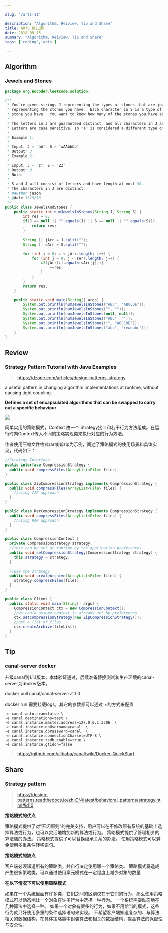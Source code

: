 ```yaml
---

slug: "/arts-11"

description: "Algorithm, Reiview, Tip and Share"
title: ARTS 第11周
date: 2018-09-15
summary: "Algorithm, Reiview, Tip and Share"
tags: ['coding','arts']

---
```


## Algorithm

### Jewels and Stones

```java
package org.nocoder.leetcode.solution;

/**
 * You're given strings J representing the types of stones that are jewels, and S
 * representing the stones you have.  Each character in S is a type of
 * stone you have.  You want to know how many of the stones you have are also jewels.
 *
 * The letters in J are guaranteed distinct, and all characters in J and S are letters.
 * Letters are case sensitive, so "a" is considered a different type of stone from "A".
 *
 * Example 1:
 *
 * Input: J = "aA", S = "aAAbbbb"
 * Output: 3
 * Example 2:
 *
 * Input: J = "z", S = "ZZ"
 * Output: 0
 * Note:
 *
 * S and J will consist of letters and have length at most 50.
 * The characters in J are distinct.
 * @author jason
 * @date 18/9/16.
 */
public class JewelsAndStones {
    public static int numJewelsInStones(String J, String S) {
        int res = 0;
        if(J == null || "".equals(J) || S == null || "".equals(S)){
            return res;
        }

        String [] jArr = J.split("");
        String [] sArr = S.split("");

        for (int i = 0; i < jArr.length; i++) {
            for (int j = 0; j < sArr.length; j++) {
                if(jArr[i].equals(sArr[j])){
                    ++res;
                }
            }
        }
        return res;
    }

    public static void main(String[] args) {
        System.out.println(numJewelsInStones("ABC", "ABCCDE"));
        System.out.println(numJewelsInStones("", ""));
        System.out.println(numJewelsInStones(null, null));
        System.out.println(numJewelsInStones("ABC", ""));
        System.out.println(numJewelsInStones("", "ABCCDE"));
        System.out.println(numJewelsInStones("abc", "rewqabc"));
    }
}

```

## Review

### Strategy Pattern Tutorial with Java Examples

> https://dzone.com/articles/design-patterns-strategy

a useful pattern in changing algorithm implementations at runtime, without causing tight coupling.

**Defines a set of encapsulated algorithms that can be swapped to carry out a specific behaviour**

![](https://raw.githubusercontent.com/yangjinlong86/nocoder/master/data/images/design-pattern/strategy_pattern.png)

简单实用的策略模式，Context 由一个 Strategy接口和若干行为方法组成。在运行时向Context传入不同的策略实现类来执行对应的行为方法。

作者使用压缩文件格式rar或者zip为示例，阐述了策略模式的使用场景和具体实现，代码如下：

```java
//Strategy Interface
public interface CompressionStrategy {
  public void compressFiles(ArrayList<File> files);
}
```

```java
public class ZipCompressionStrategy implements CompressionStrategy {
  public void compressFiles(ArrayList<File> files) {
    //using ZIP approach
  }
}
```

```java
public class RarCompressionStrategy implements CompressionStrategy {
  public void compressFiles(ArrayList<File> files) {
    //using RAR approach
  }
}
```

```java
public class CompressionContext {
  private CompressionStrategy strategy;
  //this can be set at runtime by the application preferences
  public void setCompressionStrategy(CompressionStrategy strategy) {
    this.strategy = strategy;
  }
  
  //use the strategy
  public void createArchive(ArrayList<File> files) {
    strategy.compressFiles(files);
  }
}
```

```java
public class Client {
  public static void main(String[] args) {
    CompressionContext ctx = new CompressionContext();
    //we could assume context is already set by preferences
    ctx.setCompressionStrategy(new ZipCompressionStrategy());
    //get a list of files...
    ctx.createArchive(fileList);
  }
}
```


## Tip

### canal-server docker

升级canal到1.1.1版本，本体验证通过，后续准备替换测试和生产环境的canal-server为docker版本。

docker pull canal/canal-server:v1.1.0

docker run 需要挂载logs，其它的参数都可以通过`-e`的方式来配置

```
-e canal.auto.scan=false \
-e canal.destinations=test \
-e canal.instance.master.address=127.0.0.1:3306  \
-e canal.instance.dbUsername=canal  \
-e canal.instance.dbPassword=canal  \
-e canal.instance.connectionCharset=UTF-8 \
-e canal.instance.tsdb.enable=true \
-e canal.instance.gtidon=false
```

> https://github.com/alibaba/canal/wiki/Docker-QuickStart

## Share

### Strategy pattern

> https://design-patterns.readthedocs.io/zh_CN/latest/behavioral_patterns/strategy.html#id10

**策略模式的优点**

策略模式提供了对“开闭原则”的完美支持，用户可以在不修改原有系统的基础上选择算法或行为，也可以灵活地增加新的算法或行为。
策略模式提供了管理相关的算法族的办法。
策略模式提供了可以替换继承关系的办法。
使用策略模式可以避免使用多重条件转移语句。

**策略模式的缺点**

客户端必须知道所有的策略类，并自行决定使用哪一个策略类。
策略模式将造成产生很多策略类，可以通过使用享元模式在一定程度上减少对象的数量

**在以下情况下可以使用策略模式**

如果在一个系统里面有许多类，它们之间的区别仅在于它们的行为，那么使用策略模式可以动态地让一个对象在许多行为中选择一种行为。
一个系统需要动态地在几种算法中选择一种。
如果一个对象有很多的行为，如果不用恰当的模式，这些行为就只好使用多重的条件选择语句来实现。
不希望客户端知道复杂的、与算法相关的数据结构，在具体策略类中封装算法和相关的数据结构，提高算法的保密性与安全性。